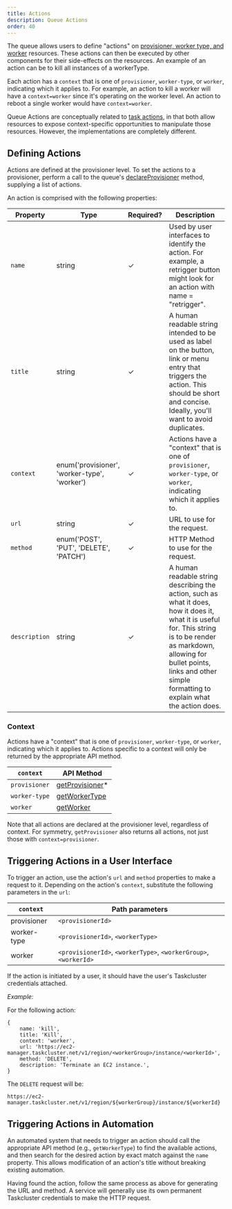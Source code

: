 ```yaml
---
title: Actions
description: Queue Actions
order: 40
---
```


The queue allows users to define "actions" on [provisioner, worker type, and
worker](worker-hierarchy) resources. These actions can then be executed by
other components for their side-effects on the resources.  An example of an
action can be to kill all instances of a workerType.

Each action has a `context` that is one of `provisioner`, `worker-type`, or
`worker`, indicating which it applies to. For example, an action to kill a
worker will have a `context=worker` since it's operating on the worker level.
An action to reboot a single worker would have `context=worker`.

Queue Actions are conceptually related to [task
actions](/manual/using/actions), in that both allow resources to expose
context-specific opportunities to manipulate those resources.  However, the
implementations are completely different.

## Defining Actions

Actions are defined at the provisioner level. To set the actions to a
provisioner, perform a call to the queue's
[declareProvisioner](/reference/platform/taskcluster-queue/references/api#declareProvisioner)
method, supplying a list of actions.

An action is comprised with the following properties:

| Property      | Type                                          | Required? | Description                                                                                                                                                                                                                                         |
|---------------|-----------------------------------------------|-----------|-----------------------------------------------------------------------------------------------------------------------------------------------------------------------------------------------------------------------------------------------------|
| `name`        | string                                        | ✓         | Used by user interfaces to identify the action. For example, a retrigger button might look for an action with name = "retrigger".                                                                                                                   |
| `title`       | string                                        | ✓         | A human readable string intended to be used as label on the button, link or menu entry that triggers the action. This should be short and concise. Ideally, you'll want to avoid duplicates.                                                        |
| `context`     | enum('provisioner', 'worker-type', 'worker')  | ✓         | Actions have a "context" that is one of `provisioner`, `worker-type`, or `worker`, indicating which it applies to.                                                                                                                                  |
| `url`         | string                                        | ✓         | URL to use for the request.                                                                                                                                                                                                                         |
| `method`      | enum('POST', 'PUT', 'DELETE', 'PATCH')        | ✓         | HTTP Method to use for the request.                                                                                                                                                                                                                 |
| `description` | string                                        | ✓         | A human readable string describing the action, such as what it does, how it does it, what it is useful for. This string is to be render as markdown, allowing for bullet points, links and other simple formatting to explain what the action does. |

### Context

Actions have a "context" that is one of `provisioner`, `worker-type`, or `worker`, indicating which it applies to.  Actions
specific to a context will only be returned by the appropriate API method.

| `context`     | API Method                                                                             |
|---------------|----------------------------------------------------------------------------------------|
| `provisioner` | [getProvisioner](/reference/platform/taskcluster-queue/references/api#getProvisioner)* |
| `worker-type` | [getWorkerType](/reference/platform/taskcluster-queue/references/api#getWorkerType)    |
| `worker`      | [getWorker](/reference/platform/taskcluster-queue/references/api#getWorker)            |

Note that all actions are declared at the provisioner level, regardless of
context.  For symmetry, `getProvisioner` also returns all actions, not just
those with `context=provisioner`.

## Triggering Actions in a User Interface

To trigger an action, use the action's `url` and `method` properties to make a request to it.
Depending on the action's `context`, substitute the following parameters in the `url`:

| `context`   | Path parameters                                                  |
|-------------|------------------------------------------------------------------|
| provisioner | `<provisionerId>`                                                |
| worker-type | `<provisionerId>`, `<workerType>`                                |
| worker      | `<provisionerId>`, `<workerType>`, `<workerGroup>`, `<workerId>` |

If the action is initiated by a user, it should have the user's Taskcluster
credentials attached.

_Example:_

For the following action:
```
{
    name: 'kill',
    title: 'Kill',
    context: 'worker',
    url: 'https://ec2-manager.taskcluster.net/v1/region/<workerGroup>/instance/<workerId>',
    method: 'DELETE',
    description: 'Terminate an EC2 instance.',
}
```

The `DELETE` request will be:

```
https://ec2-manager.taskcluster.net/v1/region/${workerGroup}/instance/${workerId}
```
## Triggering Actions in Automation

An automated system that needs to trigger an action should call the appropriate
API method (e.g., `getWorkerType`) to find the available actions, and then
search for the desired action by exact match against the `name` property. This
allows modification of an action's title without breaking existing automation.

Having found the action, follow the same process as above for generating the
URL and method. A service will generally use its own permanent Taskcluster
credentials to make the HTTP request.
